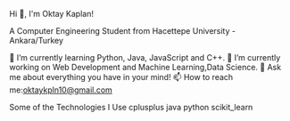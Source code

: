 Hi 👋, I'm Oktay Kaplan!

A Computer Engineering Student from Hacettepe University - Ankara/Turkey

🌱 I’m currently learning Python, Java, JavaScript and C++.
🔭 I’m currently working on Web Development and Machine Learning,Data Science.
💬 Ask me about everything you have in your mind!
📫 How to reach me:oktaykpln10@gmail.com

Some of the Technologies I Use
cplusplus  java  python  scikit_learn
